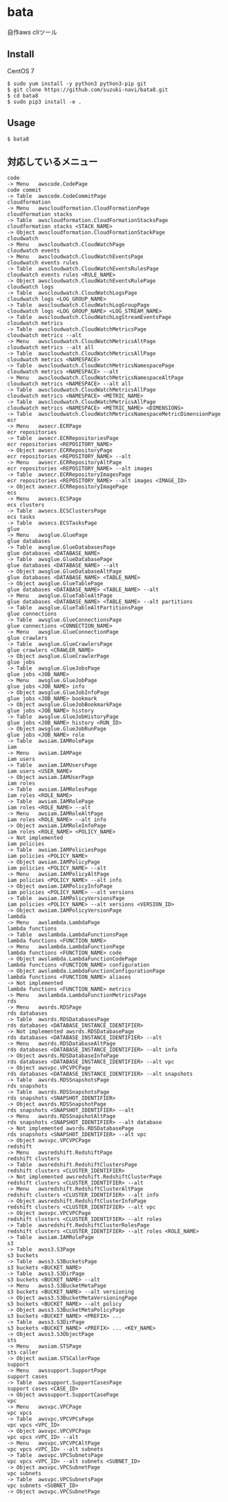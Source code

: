 # bata

自作aws cliツール

## Install

CentOS 7

    $ sudo yum install -y python3 python3-pip git
    $ git clone https://github.com/suzuki-navi/bata8.git
    $ cd bata8
    $ sudo pip3 install -e .

## Usage

    $ bata8


## 対応しているメニュー

    code                                                                        -> Menu   awscode.CodePage
    code commit                                                                 -> Table  awscode.CodeCommitPage
    cloudformation                                                              -> Menu   awscloudformation.CloudFormationPage
    cloudformation stacks                                                       -> Table  awscloudformation.CloudFormationStacksPage
    cloudformation stacks <STACK_NAME>                                          -> Object awscloudformation.CloudFormationStackPage
    cloudwatch                                                                  -> Menu   awscloudwatch.CloudWatchPage
    cloudwatch events                                                           -> Menu   awscloudwatch.CloudWatchEventsPage
    cloudwatch events rules                                                     -> Table  awscloudwatch.CloudWatchEventsRulesPage
    cloudwatch events rules <RULE_NAME>                                         -> Object awscloudwatch.CloudWatchEventsRulePage
    cloudwatch logs                                                             -> Table  awscloudwatch.CloudWatchLogsPage
    cloudwatch logs <LOG_GROUP_NAME>                                            -> Table  awscloudwatch.CloudWatchLogGroupPage
    cloudwatch logs <LOG_GROUP_NAME> <LOG_STREAM_NAME>                          -> Table  awscloudwatch.CloudWatchLogStreamEventsPage
    cloudwatch metrics                                                          -> Table  awscloudwatch.CloudWatchMetricsPage
    cloudwatch metrics --alt                                                    -> Menu   awscloudwatch.CloudWatchMetricsAltPage
    cloudwatch metrics --alt all                                                -> Table  awscloudwatch.CloudWatchMetricsAllPage
    cloudwatch metrics <NAMESPACE>                                              -> Table  awscloudwatch.CloudWatchMetricsNamespacePage
    cloudwatch metrics <NAMESPACE> --alt                                        -> Menu   awscloudwatch.CloudWatchMetricsNamespaceAltPage
    cloudwatch metrics <NAMESPACE> --alt all                                    -> Table  awscloudwatch.CloudWatchMetricsAllPage
    cloudwatch metrics <NAMESPACE> <METRIC_NAME>                                -> Table  awscloudwatch.CloudWatchMetricsAllPage
    cloudwatch metrics <NAMESPACE> <METRIC_NAME> <DIMENSIONS>                   -> Table  awscloudwatch.CloudWatchMetricsNamespaceMetricDimensionPage
    ecr                                                                         -> Menu   awsecr.ECRPage
    ecr repositories                                                            -> Table  awsecr.ECRRepositoriesPage
    ecr repositories <REPOSITORY_NAME>                                          -> Object awsecr.ECRRepositoryPage
    ecr repositories <REPOSITORY_NAME> --alt                                    -> Menu   awsecr.ECRRepositoryAltPage
    ecr repositories <REPOSITORY_NAME> --alt images                             -> Table  awsecr.ECRRepositoryImagesPage
    ecr repositories <REPOSITORY_NAME> --alt images <IMAGE_ID>                  -> Object awsecr.ECRRepositoryImagePage
    ecs                                                                         -> Menu   awsecs.ECSPage
    ecs clusters                                                                -> Table  awsecs.ECSClustersPage
    ecs tasks                                                                   -> Table  awsecs.ECSTasksPage
    glue                                                                        -> Menu   awsglue.GluePage
    glue databases                                                              -> Table  awsglue.GlueDatabasesPage
    glue databases <DATABASE_NAME>                                              -> Table  awsglue.GlueDatabasePage
    glue databases <DATABASE_NAME> --alt                                        -> Object awsglue.GlueDatabaseAltPage
    glue databases <DATABASE_NAME> <TABLE_NAME>                                 -> Object awsglue.GlueTablePage
    glue databases <DATABASE_NAME> <TABLE_NAME> --alt                           -> Menu   awsglue.GlueTableAltPage
    glue databases <DATABASE_NAME> <TABLE_NAME> --alt partitions                -> Table  awsglue.GlueTableAltPartitionsPage
    glue connections                                                            -> Table  awsglue.GlueConnectionsPage
    glue connections <CONNECTION_NAME>                                          -> Menu   awsglue.GlueConnectionPage
    glue crawlers                                                               -> Table  awsglue.GlueCrawlersPage
    glue crawlers <CRAWLER_NAME>                                                -> Object awsglue.GlueCrawlerPage
    glue jobs                                                                   -> Table  awsglue.GlueJobsPage
    glue jobs <JOB_NAME>                                                        -> Menu   awsglue.GlueJobPage
    glue jobs <JOB_NAME> info                                                   -> Object awsglue.GlueJobInfoPage
    glue jobs <JOB_NAME> bookmark                                               -> Object awsglue.GlueJobBookmarkPage
    glue jobs <JOB_NAME> history                                                -> Table  awsglue.GlueJobHistoryPage
    glue jobs <JOB_NAME> history <RUN_ID>                                       -> Object awsglue.GlueJobRunPage
    glue jobs <JOB_NAME> role                                                   -> Table  awsiam.IAMRolePage
    iam                                                                         -> Menu   awsiam.IAMPage
    iam users                                                                   -> Table  awsiam.IAMUsersPage
    iam users <USER_NAME>                                                       -> Object awsiam.IAMUserPage
    iam roles                                                                   -> Table  awsiam.IAMRolesPage
    iam roles <ROLE_NAME>                                                       -> Table  awsiam.IAMRolePage
    iam roles <ROLE_NAME> --alt                                                 -> Menu   awsiam.IAMRoleAltPage
    iam roles <ROLE_NAME> --alt info                                            -> Object awsiam.IAMRoleInfoPage
    iam roles <ROLE_NAME> <POLICY_NAME>                                         -> Not implemented
    iam policies                                                                -> Table  awsiam.IAMPoliciesPage
    iam policies <POLICY_NAME>                                                  -> Object awsiam.IAMPolicyPage
    iam policies <POLICY_NAME> --alt                                            -> Menu   awsiam.IAMPolicyAltPage
    iam policies <POLICY_NAME> --alt info                                       -> Object awsiam.IAMPolicyInfoPage
    iam policies <POLICY_NAME> --alt versions                                   -> Table  awsiam.IAMPolicyVersionsPage
    iam policies <POLICY_NAME> --alt versions <VERSION_ID>                      -> Object awsiam.IAMPolicyVersionPage
    lambda                                                                      -> Menu   awslambda.LambdaPage
    lambda functions                                                            -> Table  awslambda.LambdaFunctionsPage
    lambda functions <FUNCTION_NAME>                                            -> Menu   awslambda.LambdaFunctionPage
    lambda functions <FUNCTION_NAME> code                                       -> Object awslambda.LambdaFunctionCodePage
    lambda functions <FUNCTION_NAME> configuration                              -> Object awslambda.LambdaFunctionConfigurationPage
    lambda functions <FUNCTION_NAME> aliases                                    -> Not implemented
    lambda functions <FUNCTION_NAME> metrics                                    -> Menu   awslambda.LambdaFunctionMetricsPage
    rds                                                                         -> Menu   awsrds.RDSPage
    rds databases                                                               -> Table  awsrds.RDSDatabasesPage
    rds databases <DATABASE_INSTANCE_IDENTIFIER>                                -> Not implemented awsrds.RDSDatabasePage
    rds databases <DATABASE_INSTANCE_IDENTIFIER> --alt                          -> Menu   awsrds.RDSDatabaseAltPage
    rds databases <DATABASE_INSTANCE_IDENTIFIER> --alt info                     -> Object awsrds.RDSDatabaseInfoPage
    rds databases <DATABASE_INSTANCE_IDENTIFIER> --alt vpc                      -> Object awsvpc.VPCVPCPage
    rds databases <DATABASE_INSTANCE_IDENTIFIER> --alt snapshots                -> Table  awsrds.RDSSnapshotsPage
    rds snapshots                                                               -> Table  awsrds.RDSSnapshotsPage
    rds snapshots <SNAPSHOT_IDENTIFIER>                                         -> Object awsrds.RDSSnapshotPage
    rds snapshots <SNAPSHOT_IDENTIFIER> --alt                                   -> Menu   awsrds.RDSSnapshotAltPage
    rds snapshots <SNAPSHOT_IDENTIFIER> --alt database                          -> Not implemented awsrds.RDSDatabasePage
    rds snapshots <SNAPSHOT_IDENTIFIER> --alt vpc                               -> Object awsvpc.VPCVPCPage
    redshift                                                                    -> Menu   awsredshift.RedshiftPage
    redshift clusters                                                           -> Table  awsredshift.RedshiftClustersPage
    redshift clusters <CLUSTER_IDENTIFIER>                                      -> Not implemented awsredshift.RedshiftClusterPage
    redshift clusters <CLUSTER_IDENTIFIER> --alt                                -> Menu   awsredshift.RedshiftClusterAltPage
    redshift clusters <CLUSTER_IDENTIFIER> --alt info                           -> Object awsredshift.RedshiftClusterInfoPage
    redshift clusters <CLUSTER_IDENTIFIER> --alt vpc                            -> Object awsvpc.VPCVPCPage
    redshift clusters <CLUSTER_IDENTIFIER> --alt roles                          -> Table  awsredshift.RedshiftClusterRolesPage
    redshift clusters <CLUSTER_IDENTIFIER> --alt roles <ROLE_NAME>              -> Table  awsiam.IAMRolePage
    s3                                                                          -> Table  awss3.S3Page
    s3 buckets                                                                  -> Table  awss3.S3BucketsPage
    s3 buckets <BUCKET_NAME>                                                    -> Table  awss3.S3DirPage
    s3 buckets <BUCKET_NAME> --alt                                              -> Menu   awss3.S3BucketMetaPage
    s3 buckets <BUCKET_NAME> --alt versioning                                   -> Object awss3.S3BucketMetaVersioningPage
    s3 buckets <BUCKET_NAME> --alt policy                                       -> Object awss3.S3BucketMetaPolicyPage
    s3 buckets <BUCKET_NAME> <PREFIX> ...                                       -> Table  awss3.S3DirPage
    s3 buckets <BUCKET_NAME> <PREFIX> ... <KEY_NAME>                            -> Object awss3.S3ObjectPage
    sts                                                                         -> Menu   awsiam.STSPage
    sts caller                                                                  -> Object awsiam.STSCallerPage
    support                                                                     -> Menu   awssupport.SupportPage
    support cases                                                               -> Table  awssupport.SupportCasesPage
    support cases <CASE_ID>                                                     -> Object awssupport.SupportCasePage
    vpc                                                                         -> Menu   awsvpc.VPCPage
    vpc vpcs                                                                    -> Table  awsvpc.VPCVPCsPage
    vpc vpcs <VPC_ID>                                                           -> Object awsvpc.VPCVPCPage
    vpc vpcs <VPC_ID> --alt                                                     -> Menu   awsvpc.VPCVPCAltPage
    vpc vpcs <VPC_ID> --alt subnets                                             -> Table  awsvpc.VPCSubnetsPage
    vpc vpcs <VPC_ID> --alt subnets <SUBNET_ID>                                 -> Object awsvpc.VPCSubnetPage
    vpc subnets                                                                 -> Table  awsvpc.VPCSubnetsPage
    vpc subnets <SUBNET_ID>                                                     -> Object awsvpc.VPCSubnetPage


